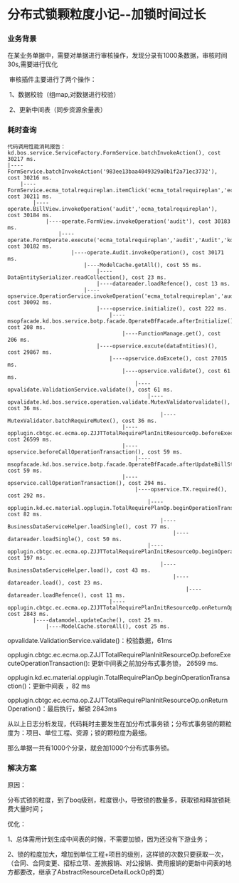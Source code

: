 # 分布式锁颗粒度小记--加锁时间过长


<!--more-->

### 业务背景

​	在某业务单据中，需要对单据进行审核操作，发现分录有1000条数据，审核时间30s,需要进行优化

​	审核插件主要进行了两个操作：

​		1、数据校验（组map,对数据进行校验）

​		2、更新中间表（同步资源余量表）

### 耗时查询

```
代码调用性能消耗报告：
kd.bos.service.ServiceFactory.FormService.batchInvokeAction(), cost 30217 ms.
|----FormService.batchInvokeAction('983ee13baa4049329a0b1f2a71ec3732'), cost 30216 ms.
    |----FormService.ecma_totalrequireplan.itemClick('ecma_totalrequireplan','ecma_totalrequireplan','tbmain'), cost 30211 ms.
        |----operate.BillView.invokeOperation('audit','ecma_totalrequireplan'), cost 30184 ms.
            |----operate.FormView.invokeOperation('audit'), cost 30183 ms.
                |----operate.FormOperate.execute('ecma_totalrequireplan','audit','Audit','kd.bos.entity.operate.Audit'), cost 30182 ms.
                    |----operate.Audit.invokeOperation(), cost 30171 ms.
                        |----ModelCache.getAll(), cost 55 ms.
                            |----DataEntitySerializer.readCollection(), cost 23 ms.
                            |----datareader.loadRefence(), cost 13 ms.
                        |----opservice.OperationService.invokeOperation('ecma_totalrequireplan','audit'), cost 30092 ms.
                            |----opservice.initialize(), cost 222 ms.
                                |----msopfacade.kd.bos.service.botp.facade.OperateBfFacade.afterInitialize(), cost 208 ms.
                                    |----FunctionManage.get(), cost 206 ms.
                            |----opservice.excute(dataEntities)(), cost 29867 ms.
                                |----opservice.doExcete(), cost 27015 ms.
                                    |----opservice.validate(), cost 61 ms.
                                        |----opvalidate.ValidationService.validate(), cost 61 ms.
                                            |----opvalidate.kd.bos.service.operation.validate.MutexValidatorvalidate(), cost 36 ms.
                                                |----MutexValidator.batchRequireMutex(), cost 36 ms.
                                    |----opplugin.cbtgc.ec.ecma.op.ZJJTTotalRequirePlanInitResourceOp.beforeExecuteOperationTransaction(), cost 26599 ms.
                                    |----opservice.beforeCallOperationTransaction(), cost 59 ms.
                                        |----msopfacade.kd.bos.service.botp.facade.OperateBfFacade.afterUpdateBillStatus(), cost 59 ms.
                                    |----opservice.callOperationTransaction(), cost 294 ms.
                                        |----opservice.TX.required(), cost 292 ms.
                                            |----opplugin.kd.ec.material.opplugin.TotalRequirePlanOp.beginOperationTransaction(), cost 82 ms.
                                                |----BusinessDataServiceHelper.loadSingle(), cost 77 ms.
                                                    |----datareader.loadSingle(), cost 50 ms.
                                            |----opplugin.cbtgc.ec.ecma.op.ZJJTTotalRequirePlanInitResourceOp.beginOperationTransaction(), cost 197 ms.
                                                |----BusinessDataServiceHelper.load(), cost 43 ms.
                                                    |----datareader.load(), cost 23 ms.
                                                        |----datareader.loadRefence(), cost 11 ms.
                                |----opplugin.cbtgc.ec.ecma.op.ZJJTTotalRequirePlanInitResourceOp.onReturnOperation(), cost 2843 ms.
        |----datamodel.updateCache(), cost 25 ms.
            |----ModelCache.storeAll(), cost 25 ms.
```

opvalidate.ValidationService.validate()：校验数据，61ms

opplugin.cbtgc.ec.ecma.op.ZJJTTotalRequirePlanInitResourceOp.beforeExecuteOperationTransaction():  更新中间表之前加分布式事务锁， 26599 ms.

opplugin.kd.ec.material.opplugin.TotalRequirePlanOp.beginOperationTransaction()：更新中间表 ，82 ms

opplugin.cbtgc.ec.ecma.op.ZJJTTotalRequirePlanInitResourceOp.onReturnOperation()：最后执行，解锁  2843ms

从以上日志分析发现，代码耗时主要发生在加分布式事务锁；分布式事务锁的颗粒度为：项目、单位工程、资源；锁的颗粒度为最细。

那么单据一共有1000个分录，就会加1000个分布式事务锁。

### 解决方案

原因：

​	分布式锁的粒度，到了boq级别，粒度很小，导致锁的数量多，获取锁和释放锁耗费大量时间； 

优化： 

1、总体需用计划生成中间表的时候，不需要加锁，因为还没有下游业务； 

2、锁的粒度加大，增加到单位工程+项目的级别，这样锁的次数只要获取一次，（合同、合同变更、招标立项、差旅报销、对公报销、费用报销的更新中间表的地方都要改，继承了AbstractResourceDetailLockOp的类）
